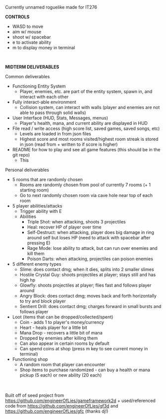 Currently unnamed roguelike made for IT276

<b>CONTROLS</b>
+ WASD to move
+ aim w/ mouse
+ shoot w/ spacebar
+ e to activate ability
+ m to display money in terminal
<br>

<b>MIDTERM DELIVERABLES</b>

Common deliverables
+ Functioning Entity System
    + Player, enemies, etc. are part of the entity system, spawn in, and interact with each other
+ Fully interact-able environment
    + Collision system, can interact with walls (player and enemies are not able to pass through solid walls)
+ User Interface (HUD, Stats, Messages, menus)
    + Player's health, mana, and current ability are displayed in HUD
+ File read / write access (high score list, saved games, saved songs, etc)
    + Levels are loaded in from json files
    + Highest score and most rooms visited/highest room streak is stored in json (read from + written to if score is higher)
+ README for how to play and see all game features (this should be in the git repo)
    + This

Personal deliverables
+ 5 rooms that are randomly chosen
    + Rooms are randomly chosen from pool of currently 7 rooms (+ 1 starting room)
    + Go to next randomly chosen room via cave hole near top of each room
+ 5 player abilities/attacks
    + Trigger ability with E
    + Abilities
        + Triple Shot: when attacking, shoots 3 projectiles 
        + Heal: recover HP of player over time
        + Self-Destruct: when attacking, player does big damage in ring around self but loses HP (need to attack with spacebar after pressing E)
        + Rage Mode: lose ability to attack, but can run over enemies and kill them
        + Poison Darts: when attacking, projectiles can poison enemies
+ 5 different enemy types
    + Slime: does contact dmg; when it dies, splits into 2 smaller slimes
    + Hostile Crystal Guy: shoots projectiles at player; stays still and has high hp
    + Glowfly: shoots projectiles at player; flies fast and follows player around
    + Angry Block: does contact dmg; moves back and forth horizontally to try and block player
    + Sentient Drill: does contact dmg; charges forward in small bursts and follows player 
+ Loot (items that can be dropped/collected/spent)
    + Coin - adds 1 to player's money/currency
    + Heart - heals player for a little bit
    + Mana Drop - recovers a little bit of mana
    + Dropped by enemies after killing them
    + Can also appear in certain rooms by default
    + Can spend coins at shop (press m key to see current money in terminal)
+ Functioning shop
    + A random room that player can encounter
    + Shop items to purchase randomized - can buy a health or mana pickup (5 each) or new ability (20 each)

<br><br>
Built off of seed project from https://github.com/engineerOfLies/gameframework2d
\+ used/referenced code from https://github.com/engineerOfLies/gf3d and https://github.com/engineerOfLies/gfc
(thanks dj!)
